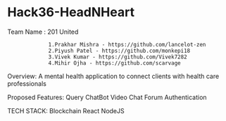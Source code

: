 # Hack36-HeadNHeart

Team Name : 201 United 

```MEMBERS:
             1.Prakhar Mishra - https://github.com/lancelot-zen
             2.Piyush Patel - https://github.com/monkepi18
             3.Vivek Kumar - https://github.com/Vivek7282
             4.Mihir Ojha - https://github.com/scarvage
```
Overview: A mental health application to connect clients with health care professionals 

Proposed Features:
Query ChatBot
Video Chat
Forum
Authentication 

TECH STACK:
Blockchain
React
NodeJS
